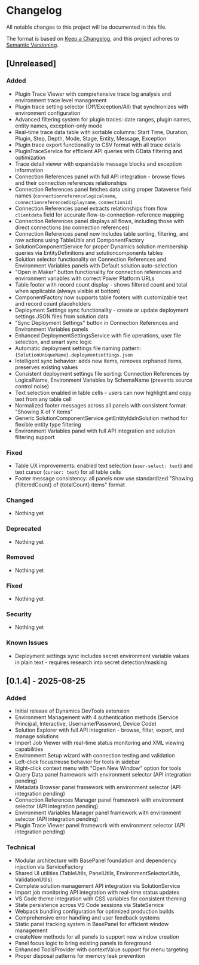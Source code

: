 # Changelog

All notable changes to this project will be documented in this file.

The format is based on [Keep a Changelog](https://keepachangelog.com/en/1.1.0/),
and this project adheres to [Semantic Versioning](https://semver.org/spec/v2.0.0.html).

## [Unreleased]

### Added
- Plugin Trace Viewer with comprehensive trace log analysis and environment trace level management
- Plugin trace setting selector (Off/Exception/All) that synchronizes with environment configuration
- Advanced filtering system for plugin traces: date ranges, plugin names, entity names, exception-only mode
- Real-time trace data table with sortable columns: Start Time, Duration, Plugin, Step, Depth, Mode, Stage, Entity, Message, Exception
- Plugin trace export functionality to CSV format with all trace details
- PluginTraceService for efficient API queries with OData filtering and optimization
- Trace detail viewer with expandable message blocks and exception information
- Connection References panel with full API integration - browse flows and their connection references relationships
- Connection References panel fetches data using proper Dataverse field names (`connectionreferencelogicalname`, `connectionreferencedisplayname`, `connectionid`)
- Connection References panel extracts relationships from flow `clientdata` field for accurate flow-to-connection-reference mapping
- Connection References panel displays all flows, including those with direct connections (no connection references)
- Connection References panel now includes table sorting, filtering, and row actions using TableUtils and ComponentFactory
- SolutionComponentService for proper Dynamics solution membership queries via EntityDefinitions and solutioncomponents tables
- Solution selector functionality on Connection References and Environment Variables panels with Default solution auto-selection
- "Open in Maker" button functionality for connection references and environment variables with correct Power Platform URLs
- Table footer with record count display - shows filtered count and total when applicable (always visible at bottom)
- ComponentFactory now supports table footers with customizable text and record count placeholders
- Deployment Settings sync functionality - create or update deployment settings JSON files from solution data
- "Sync Deployment Settings" button in Connection References and Environment Variables panels
- Enhanced DeploymentSettingsService with file operations, user file selection, and smart sync logic
- Automatic deployment settings file naming pattern: `{SolutionUniqueName}.deploymentsettings.json`
- Intelligent sync behavior: adds new items, removes orphaned items, preserves existing values
- Consistent deployment settings file sorting: Connection References by LogicalName, Environment Variables by SchemaName (prevents source control noise)
- Text selection enabled in table cells - users can now highlight and copy text from any table cell
- Normalized footer messages across all panels with consistent format: "Showing X of Y items"
- Generic SolutionComponentService.getEntityIdsInSolution method for flexible entity type filtering
- Environment Variables panel with full API integration and solution filtering support

### Fixed
- Table UX improvements: enabled text selection (`user-select: text`) and text cursor (`cursor: text`) for all table cells
- Footer message consistency: all panels now use standardized "Showing {filteredCount} of {totalCount} items" format

### Changed
- Nothing yet

### Deprecated
- Nothing yet

### Removed
- Nothing yet

### Fixed
- Nothing yet

### Security
- Nothing yet

### Known Issues
- Deployment settings sync includes secret environment variable values in plain text - requires research into secret detection/masking

## [0.1.4] - 2025-08-25

### Added
- Initial release of Dynamics DevTools extension
- Environment Management with 4 authentication methods (Service Principal, Interactive, Username/Password, Device Code)
- Solution Explorer with full API integration - browse, filter, export, and manage solutions
- Import Job Viewer with real-time status monitoring and XML viewing capabilities
- Environment Setup wizard with connection testing and validation
- Left-click focus/reuse behavior for tools in sidebar
- Right-click context menu with "Open New Window" option for tools
- Query Data panel framework with environment selector (API integration pending)
- Metadata Browser panel framework with environment selector (API integration pending)
- Connection References Manager panel framework with environment selector (API integration pending)
- Environment Variables Manager panel framework with environment selector (API integration pending)
- Plugin Trace Viewer panel framework with environment selector (API integration pending)

### Technical
- Modular architecture with BasePanel foundation and dependency injection via ServiceFactory
- Shared UI utilities (TableUtils, PanelUtils, EnvironmentSelectorUtils, ValidationUtils)
- Complete solution management API integration via SolutionService
- Import job monitoring API integration with real-time status updates
- VS Code theme integration with CSS variables for consistent theming
- State persistence across VS Code sessions via StateService
- Webpack bundling configuration for optimized production builds
- Comprehensive error handling and user feedback systems
- Static panel tracking system in BasePanel for efficient window management
- createNew methods for all panels to support new window creation
- Panel focus logic to bring existing panels to foreground
- Enhanced ToolsProvider with contextValue support for menu targeting
- Proper disposal patterns for memory leak prevention
